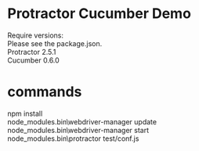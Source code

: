 # Protractor Cucumber Demo
Require versions:<br/>
Please see the package.json. <br/>
Protractor 2.5.1<br/>
Cucumber 0.6.0<br/>


# commands
npm install <br/>
node_modules\.bin\webdriver-manager update<br/>
node_modules\.bin\webdriver-manager start<br/>
node_modules\.bin\protractor test/conf.js<br/>
